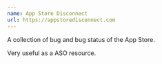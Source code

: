 ```yaml
---
name: App Store Disconnect
url: https://appstoredisconnect.com
---
```


A collection of bug and bug status of the App Store.

Very useful as a ASO resource.
